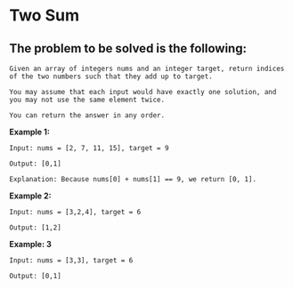 # Two Sum

## The problem to be solved is the following:

    Given an array of integers nums and an integer target, return indices of the two numbers such that they add up to target.

    You may assume that each input would have exactly one solution, and you may not use the same element twice.

    You can return the answer in any order.

**Example 1:**

    Input: nums = [2, 7, 11, 15], target = 9

    Output: [0,1]

    Explanation: Because nums[0] + nums[1] == 9, we return [0, 1].

**Example 2:**

    Input: nums = [3,2,4], target = 6

    Output: [1,2]

**Example: 3**

    Input: nums = [3,3], target = 6

    Output: [0,1]

